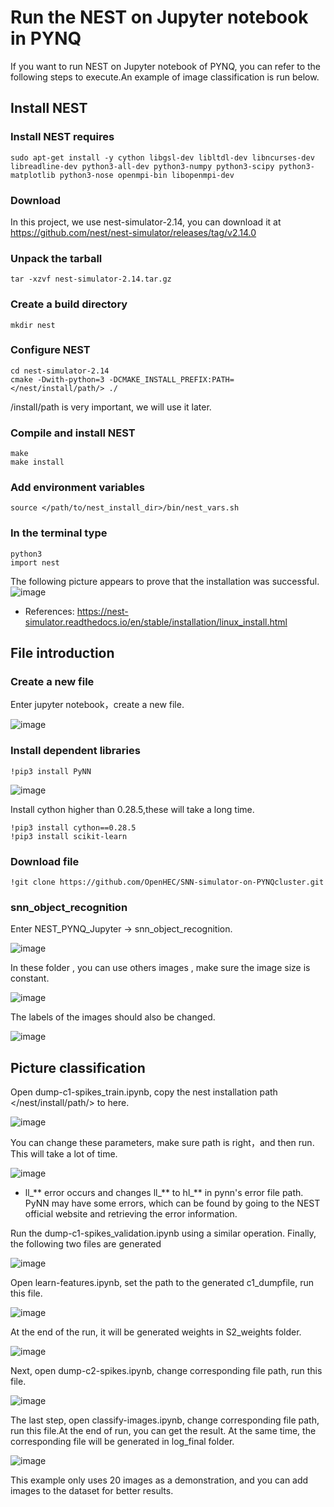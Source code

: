 # Run the NEST on Jupyter notebook in PYNQ
If you want to run NEST on Jupyter notebook of PYNQ, you can refer to the following steps to execute.An example of image classification is run below.
## Install NEST
### Install NEST requires
    sudo apt-get install -y cython libgsl-dev libltdl-dev libncurses-dev libreadline-dev python3-all-dev python3-numpy python3-scipy python3-matplotlib python3-nose openmpi-bin libopenmpi-dev
### Download
In this project, we use nest-simulator-2.14, you can download it at https://github.com/nest/nest-simulator/releases/tag/v2.14.0
### Unpack the tarball
    tar -xzvf nest-simulator-2.14.tar.gz
### Create a build directory
    mkdir nest
### Configure NEST
    cd nest-simulator-2.14 
    cmake -Dwith-python=3 -DCMAKE_INSTALL_PREFIX:PATH=</nest/install/path/> ./
/install/path is very important, we will use it later.
### Compile and install NEST
    make
    make install
### Add environment variables
    source </path/to/nest_install_dir>/bin/nest_vars.sh
### In the terminal type
    python3
    import nest
The following picture appears to prove that the installation was successful.
![image](https://github.com/OpenHEC/SNN-simulator-on-PYNQcluster/blob/master/NEST_PYNQ_Jupyter/image/1.png)
* References: https://nest-simulator.readthedocs.io/en/stable/installation/linux_install.html
## File introduction
### Create a new file
Enter jupyter notebook，create a new file.

![image](https://github.com/OpenHEC/SNN-simulator-on-PYNQcluster/blob/master/NEST_PYNQ_Jupyter/image/2.png)
### Install dependent libraries
    !pip3 install PyNN

![image](https://github.com/OpenHEC/SNN-simulator-on-PYNQcluster/blob/master/NEST_PYNQ_Jupyter/image/3.png)

Install cython higher than 0.28.5,these will take a long time.

    !pip3 install cython==0.28.5
    !pip3 install scikit-learn

### Download file
    !git clone https://github.com/OpenHEC/SNN-simulator-on-PYNQcluster.git
    
### snn_object_recognition
Enter NEST_PYNQ_Jupyter -> snn_object_recognition.

![image](https://github.com/OpenHEC/SNN-simulator-on-PYNQcluster/blob/master/NEST_PYNQ_Jupyter/image/7.png)

In these folder , you can use others images , make sure the image size is constant.

![image](https://github.com/OpenHEC/SNN-simulator-on-PYNQcluster/blob/master/NEST_PYNQ_Jupyter/image/8.png)

The labels of the images should also be changed.

![image](https://github.com/OpenHEC/SNN-simulator-on-PYNQcluster/blob/master/NEST_PYNQ_Jupyter/image/9.png)

## Picture classification
Open dump-c1-spikes_train.ipynb, copy the nest installation path </nest/install/path/> to here. 

![image](https://github.com/OpenHEC/SNN-simulator-on-PYNQcluster/blob/master/NEST_PYNQ_Jupyter/image/10.png)

You can change these parameters, make sure path is right，and then run. This will take a lot of time.

![image](https://github.com/OpenHEC/SNN-simulator-on-PYNQcluster/blob/master/NEST_PYNQ_Jupyter/image/11.png)

* ll_** error occurs and changes ll_** to hl_** in pynn's error file path. PyNN may have some errors, which can be found by going to the NEST official website and retrieving the error information.

Run the dump-c1-spikes_validation.ipynb using a similar operation. Finally, the following two files are generated

![image](https://github.com/OpenHEC/SNN-simulator-on-PYNQcluster/blob/master/NEST_PYNQ_Jupyter/image/12.png)

Open learn-features.ipynb, set the path to the generated c1_dumpfile, run this file.

![image](https://github.com/OpenHEC/SNN-simulator-on-PYNQcluster/blob/master/NEST_PYNQ_Jupyter/image/13.png)

At the end of the run, it will be generated weights in S2_weights folder.

![image](https://github.com/OpenHEC/SNN-simulator-on-PYNQcluster/blob/master/NEST_PYNQ_Jupyter/image/14.png)

Next, open dump-c2-spikes.ipynb, change corresponding file path, run this file.

![image](https://github.com/OpenHEC/SNN-simulator-on-PYNQcluster/blob/master/NEST_PYNQ_Jupyter/image/15.png)

The last step, open classify-images.ipynb, change corresponding file path, run this file.At the end of run, you can get the result. At the same time, the corresponding file will be generated in log_final folder.

![image](https://github.com/OpenHEC/SNN-simulator-on-PYNQcluster/blob/master/NEST_PYNQ_Jupyter/image/17.png)

This example only uses 20 images as a demonstration, and you can add images to the dataset for better results.


